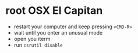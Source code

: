 # root OSX EI Capitan

* restart your computer and keep pressing `<CMD-R>`
* wait until you enter an unusual mode
* open you iterm
* run `csrutil disable`

